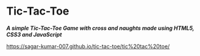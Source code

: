# Tic-Tac-Toe
***A simple Tic-Tac-Toe Game with cross and naughts made using HTML5, CSS3 and JavaScript***

https://sagar-kumar-007.github.io/tic-tac-toe/tic%20tac%20toe/
